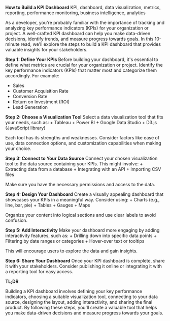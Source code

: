 **How to Build a KPI Dashboard**
KPI, dashboard, data visualization, metrics, reporting, performance monitoring, business intelligence, analytics

As a developer, you're probably familiar with the importance of tracking and analyzing key performance indicators (KPIs) for your organization or project. A well-crafted KPI dashboard can help you make data-driven decisions, identify trends, and measure progress towards goals. In this 10-minute read, we'll explore the steps to build a KPI dashboard that provides valuable insights for your stakeholders.

**Step 1: Define Your KPIs**
Before building your dashboard, it's essential to define what metrics are crucial for your organization or project. Identify the key performance indicators (KPIs) that matter most and categorize them accordingly. For example:

* Sales
* Customer Acquisition Rate
* Conversion Rate
* Return on Investment (ROI)
* Lead Generation

**Step 2: Choose a Visualization Tool**
Select a data visualization tool that fits your needs, such as:
	+ Tableau
	+ Power BI
	+ Google Data Studio
	+ D3.js (JavaScript library)

Each tool has its strengths and weaknesses. Consider factors like ease of use, data connection options, and customization capabilities when making your choice.

**Step 3: Connect to Your Data Source**
Connect your chosen visualization tool to the data source containing your KPIs. This might involve:
	+ Extracting data from a database
	+ Integrating with an API
	+ Importing CSV files

Make sure you have the necessary permissions and access to the data.

**Step 4: Design Your Dashboard**
Create a visually appealing dashboard that showcases your KPIs in a meaningful way. Consider using:
	+ Charts (e.g., line, bar, pie)
	+ Tables
	+ Gauges
	+ Maps

Organize your content into logical sections and use clear labels to avoid confusion.

**Step 5: Add Interactivity**
Make your dashboard more engaging by adding interactivity features, such as:
	+ Drilling down into specific data points
	+ Filtering by date ranges or categories
	+ Hover-over text or tooltips

This will encourage users to explore the data and gain insights.

**Step 6: Share Your Dashboard**
Once your KPI dashboard is complete, share it with your stakeholders. Consider publishing it online or integrating it with a reporting tool for easy access.

**TL;DR**

Building a KPI dashboard involves defining your key performance indicators, choosing a suitable visualization tool, connecting to your data source, designing the layout, adding interactivity, and sharing the final product. By following these steps, you'll create a valuable tool that helps you make data-driven decisions and measure progress towards your goals.